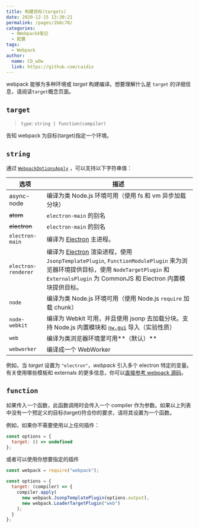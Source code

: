 ```yaml
---
title: 构建目标(targets)
date: 2020-12-15 13:30:21
permalink: /pages/2b6c78/
categories:
  - 《Webpack》笔记
  - 配置
tags: 
  - Webpack 
author: 
  name: CD_wOw
  link: https://github.com/caidix
---
```


webpack 能够为多种环境或 *target* 构建编译。想要理解什么是 `target` 的详细信息，请阅读`target`概念页面。

## `target`

> `type`: `string | function(compiler)`

告知 webpack 为目标(target)指定一个环境。

## `string`

通过 [`WebpackOptionsApply`](https://github.com/webpack/webpack/blob/master/lib/WebpackOptionsApply.js) ，可以支持以下字符串值：

| 选项                | 描述                                                         |
| ------------------- | ------------------------------------------------------------ |
| async-node          | 编译为类 Node.js 环境可用（使用 fs 和 vm 异步加载分块）      |
| ~~atom~~            | `electron-main` 的别名                                       |
| ~~electron~~        | `electron-main` 的别名                                       |
| `electron-main`     | 编译为 [Electron](https://electronjs.org/) 主进程。          |
| `electron-renderer` | 编译为 [Electron](https://electronjs.org/) 渲染进程，使用 `JsonpTemplatePlugin`, `FunctionModulePlugin` 来为浏览器环境提供目标，使用 `NodeTargetPlugin` 和 `ExternalsPlugin` 为 CommonJS 和 Electron 内置模块提供目标。 |
| `node`              | 编译为类 Node.js 环境可用（使用 Node.js `require` 加载 chunk） |
| `node-webkit`       | 编译为 Webkit 可用，并且使用 jsonp 去加载分块。支持 Node.js 内置模块和 [`nw.gui`](http://docs.nwjs.io/en/latest/) 导入（实验性质） |
| `web`               | 编译为类浏览器环境里可用**（默认）**                         |
| `webworker`         | 编译成一个 WebWorker                                         |

例如，当 *target* 设置为 `"electron"`，*webpack* 引入多个 electron 特定的变量。有关使用哪些模板和 externals 的更多信息，你可以[直接参考 webpack 源码](https://github.com/webpack/webpack/blob/master/lib/WebpackOptionsApply.js#L70-L185)。

## `function`

如果传入一个函数，此函数调用时会传入一个 compiler 作为参数。如果以上列表中没有一个预定义的目标(target)符合你的要求，请将其设置为一个函数。

例如，如果你不需要使用以上任何插件：

```js
const options = {
  target: () => undefined
};
```

或者可以使用你想要指定的插件

```js
const webpack = require("webpack");

const options = {
  target: (compiler) => {
    compiler.apply(
      new webpack.JsonpTemplatePlugin(options.output),
      new webpack.LoaderTargetPlugin("web")
    );
  }
};
```